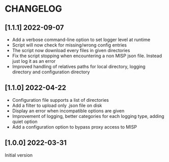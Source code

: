 # CHANGELOG

## [1.1.1] 2022-09-07
- Add a verbose command-line option to set logger level at runtime
- Script will now check for missing/wrong config entries
- The script now download every files in given directories
- Fix the script stopping when encountering a non MISP json file. Instead just log it as an error
- Improved handling of relatives paths for local directory, logging directory and configuration directory


## [1.1.0] 2022-04-22
- Configuration file supports a list of directories
- Add a filter to upload only .json file on disk
- Display an error when incompatible options are given
- Improvement of logging, better categories for each logging type, adding quiet option
- Add a configuration option to bypass proxy access to MISP

## [1.0.0] 2022-03-31
Initial version
